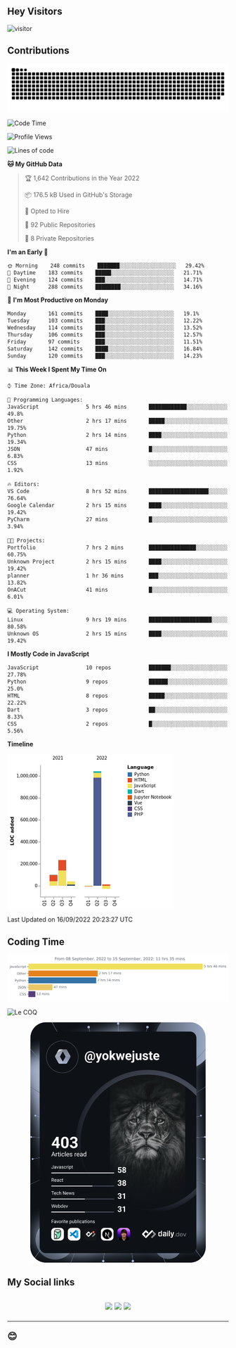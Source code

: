 ## Hey Visitors
![visitor](https://profile-counter.glitch.me/yokwejuste/count.svg)

## Contributions
<p align="center">
  <img src="https://raw.githubusercontent.com/yokwejuste/yokwejuste/output/github-contribution-grid-snake.svg" />
</p>

<!--START_SECTION:waka-->
![Code Time](http://img.shields.io/badge/Code%20Time-1%2C100%20hrs%2045%20mins-blue)

![Profile Views](http://img.shields.io/badge/Profile%20Views-10-blue)

![Lines of code](https://img.shields.io/badge/From%20Hello%20World%20I%27ve%20Written-1%20Million%20lines%20of%20code-blue)

**🐱 My GitHub Data** 

> 🏆 1,642 Contributions in the Year 2022
 > 
> 📦 176.5 kB Used in GitHub's Storage 
 > 
> 💼 Opted to Hire
 > 
> 📜 92 Public Repositories 
 > 
> 🔑 8 Private Repositories  
 > 
**I'm an Early 🐤** 

```text
🌞 Morning    248 commits    ███████░░░░░░░░░░░░░░░░░░   29.42% 
🌆 Daytime    183 commits    █████░░░░░░░░░░░░░░░░░░░░   21.71% 
🌃 Evening    124 commits    ███░░░░░░░░░░░░░░░░░░░░░░   14.71% 
🌙 Night      288 commits    ████████░░░░░░░░░░░░░░░░░   34.16%

```
📅 **I'm Most Productive on Monday** 

```text
Monday       161 commits    ████░░░░░░░░░░░░░░░░░░░░░   19.1% 
Tuesday      103 commits    ███░░░░░░░░░░░░░░░░░░░░░░   12.22% 
Wednesday    114 commits    ███░░░░░░░░░░░░░░░░░░░░░░   13.52% 
Thursday     106 commits    ███░░░░░░░░░░░░░░░░░░░░░░   12.57% 
Friday       97 commits     ███░░░░░░░░░░░░░░░░░░░░░░   11.51% 
Saturday     142 commits    ████░░░░░░░░░░░░░░░░░░░░░   16.84% 
Sunday       120 commits    ███░░░░░░░░░░░░░░░░░░░░░░   14.23%

```


📊 **This Week I Spent My Time On** 

```text
⌚︎ Time Zone: Africa/Douala

💬 Programming Languages: 
JavaScript               5 hrs 46 mins       ████████████░░░░░░░░░░░░░   49.8% 
Other                    2 hrs 17 mins       █████░░░░░░░░░░░░░░░░░░░░   19.75% 
Python                   2 hrs 14 mins       ████░░░░░░░░░░░░░░░░░░░░░   19.34% 
JSON                     47 mins             █░░░░░░░░░░░░░░░░░░░░░░░░   6.83% 
CSS                      13 mins             ░░░░░░░░░░░░░░░░░░░░░░░░░   1.92%

🔥 Editors: 
VS Code                  8 hrs 52 mins       ███████████████████░░░░░░   76.64% 
Google Calendar          2 hrs 15 mins       ████░░░░░░░░░░░░░░░░░░░░░   19.42% 
PyCharm                  27 mins             █░░░░░░░░░░░░░░░░░░░░░░░░   3.94%

🐱‍💻 Projects: 
Portfolio                7 hrs 2 mins        ███████████████░░░░░░░░░░   60.75% 
Unknown Project          2 hrs 15 mins       ████░░░░░░░░░░░░░░░░░░░░░   19.42% 
planner                  1 hr 36 mins        ███░░░░░░░░░░░░░░░░░░░░░░   13.82% 
OnACut                   41 mins             █░░░░░░░░░░░░░░░░░░░░░░░░   6.01%

💻 Operating System: 
Linux                    9 hrs 19 mins       ████████████████████░░░░░   80.58% 
Unknown OS               2 hrs 15 mins       ████░░░░░░░░░░░░░░░░░░░░░   19.42%

```

**I Mostly Code in JavaScript** 

```text
JavaScript               10 repos            ███████░░░░░░░░░░░░░░░░░░   27.78% 
Python                   9 repos             ██████░░░░░░░░░░░░░░░░░░░   25.0% 
HTML                     8 repos             █████░░░░░░░░░░░░░░░░░░░░   22.22% 
Dart                     3 repos             ██░░░░░░░░░░░░░░░░░░░░░░░   8.33% 
CSS                      2 repos             █░░░░░░░░░░░░░░░░░░░░░░░░   5.56%

```


**Timeline**

![Chart not found](https://raw.githubusercontent.com/yokwejuste/yokwejuste/master/charts/bar_graph.png) 


 Last Updated on 16/09/2022 20:23:27 UTC
<!--END_SECTION:waka-->

## Coding Time

[![wakatime-stats](https://github.com/yokwejuste/yokwejuste/blob/master/images/stat.svg)](https://wakatime.com/@yokwejuste)

![Le COQ](https://metrics.lecoq.io/yokwejuste/)
<p align="center">
  <a href="#"><img src="https://github.com/yokwejuste/yokwejuste/blob/master/devcard.svg" width="400" alt="Yonkeu K. Steve's Dev Card"/></a>
</p>
<h2>My Social links<h2>
<p align="center">
  <a href="https://twitter.com/yokwejuste"><img src="https://img.shields.io/badge/twitter-%231DA1F2.svg?style=for-the-badge&logo=Twitter&logoColor=white"></a>
  <a href="https://linkedin.com/in/yokwejuste"><img src="https://img.shields.io/badge/linkedin-%230077B5.svg?style=for-the-badge&logo=linkedin&logoColor=white"></a>
  <a href="https://instagram.com/yokwejuste0"><img src="https://img.shields.io/badge/instagram-%23E4405F.svg?style=for-the-badge&logo=Instagram&logoColor=white"></a>
</p>
<hr>
😊
